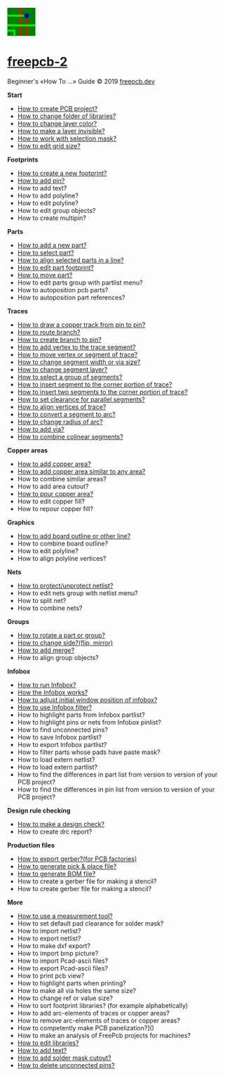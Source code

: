 ![](/pictures/upload.png) 
# [freepcb-2](https://freepcb.dev)

Beginner's «How To ...» Guide  © 2019 [freepcb.dev](https://freepcb.dev)

**Start**

* [How to create PCB project?](new_project.md)
* [How to change folder of libraries?](lib_folder.md)
* [How to change layer color?](colors.md)
* [How to make a layer invisible?](layer_vis.md)
* [How to work with selection mask?](sel_mask.md)
* [How to edit grid size?](grid.md)

**Footprints**

* [How to create a new footprint?](new_fp.md)
* [How to add pin?](add_pin.md)
* How to add text?
* How to add polyline?
* How to edit polyline?
* How to edit group objects?
* How to create multipin?

**Parts**

* [How to add a new part?](add_part.md)
* [How to select part?](select_part.md)
* [How to align selected parts in a line?](line_up.md)
* [How to edit part footprint?](edit_fp.md)
* [How to move part?](move_part.md)
* How to edit parts group with partlist menu?
* How to autoposition pcb parts?
* How to autoposition part references?

**Traces**

* [How to draw a copper track from pin to pin?](route.md)
* [How to route branch?](routing_branch.md)
* [How to create branch to pin?](edit_traces.md)
* [How to add vertex to the trace segment?](add_vertex.md)
* [How to move vertex or segment of trace?](move_seg.md)
* [How to change segment width or via size?](seg_width.md)
* [How to change segment layer?](seg_layer.md)
* [How to select a group of segments?](sel_seg_gr.md)
* [How to insert segment to the corner portion of trace?](insert_seg.md)
* [How to insert two segments to the corner portion of trace?](insert_seg2.md)
* [How to set clearance for parallel segments?](set_seg_clearance.md)
* [How to align vertices of trace?](align_vertex.md)
* [How to convert a segment to arc?](seg_2_arc.md)
* [How to change radius of arc?](seg_change_rad.md)
* [How to add via?](add_via.md)
* [How to combine colinear segments?](check_tr.md)

**Copper areas**

* [How to add copper area?](add_area.md)
* [How to add copper area similar to any area?](similar_area.md)
* How to combine similar areas?
* How to add area cutout?
* [How to pour copper area?](pour_area.md)
* How to edit copper fill?
* How to repour copper fill? 

**Graphics**

* [How to add board outline or other line?](add_polyline.md)
* How to combine board outline?
* How to edit polyline?
* How to align polyline vertices?

**Nets**

* [How to protect/unprotect netlist?](unprotect_nl.md)
* How to edit nets group with netlist menu?
* How to split net?
* How to combine nets?

**Groups**

* [How to rotate a part or group?](rotate.md)
* [How to change side?(flip, mirror)](side.md)
* [How to add merge?](add_merge.md)
* How to align group objects?

**Infobox**

* [How to run Infobox?](IB_run.md)
* [How the Infobox works?](ib_works.md)
* [How to adjust initial window position of infobox?](IB_win_pos.md)
* [How to use Infobox filter?](IB_use.md)
* How to highlight parts from Infobox partlist?
* How to highlight pins or nets from Infobox pinlist?
* How to find unconnected pins?
* How to save Infobox partlist?
* How to export Infobox partlist?
* How to filter parts whose pads have paste mask?
* How to load extern netlist? 
* How to load extern partlist?
* How to find the differences in part list from version to version of your PCB project?
* How to find the differences in pin list from version to version of your PCB project?

**Design rule checking**

* [How to make a design check?](DRC.md)
* How to create drc report?

**Production files**

* [How to export gerber?(for PCB factories)](gerber.md)
* [How to generate pick & place file?](pnp.md)
* [How to generate BOM file?](bom.md)
* How to create a gerber file for making a stencil?
* How to create gerber file for making a stencil?

**More**

* [How to use a measurement tool?](measurement_tool.md)
* How to set default pad clearance for solder mask?
* How to import netlist?
* How to export netlist?
* How to make dxf export?
* How to import bmp picture?
* How to import Pcad-ascii files?
* How to export Pcad-ascii files?
* How to print pcb view?
* How to highlight parts when printing?
* How to make all via holes the same size?
* How to change ref or value size?
* How to sort footprint libraries? (for example alphabetically)
* How to add arc-elements of traces or copper areas?
* How to remove arc-elements of traces or copper areas?
* How to competently make PCB panelization?]()
* How to make an analysis of FreePcb projects for machines?
* [How to edit libraries?](fp_edit.md)
* [How to add text?](add_text.md)
* [How to add solder mask cutout?](add_polyline.md)
* [How to delete unconnected pins?](del_u_pins.md)








